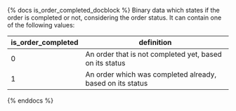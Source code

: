 {% docs is_order_completed_docblock %}
Binary data which states if the order is completed or not, considering the order
status. It can contain one of the following values:

| is_order_completed | definition                                                |
|--------------------|-----------------------------------------------------------|
| 0                  | An order that is not completed yet, based on its status   |
| 1                  | An order which was completed already, based on its status |
{% enddocs %}
